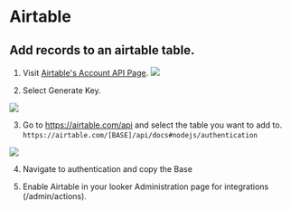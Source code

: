 # Airtable
## Add records to an airtable table.

1. Visit [Airtable's Account API Page](https://airtable.com/account).
![](Airtable&#32;Generate&#32;API&#32;Key.png)

2. Select Generate Key.

![](Airtable&#32;Grab&#32;API&#32;Key.png)

3. Go to https://airtable.com/api and select the table you want to add to.
`https://airtable.com/[BASE]/api/docs#nodejs/authentication`

![](Airtable&#32;Authenticate&#32;Base.png)

4. Navigate to authentication and copy the Base

5. Enable Airtable in your looker Administration page for integrations (/admin/actions).
